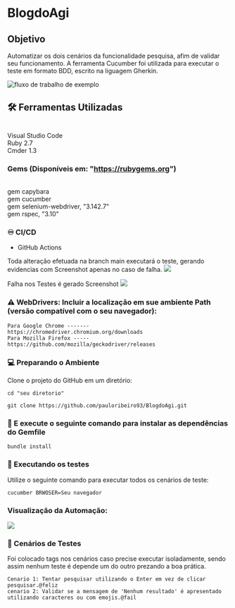 # BlogdoAgi

## Objetivo

Automatizar os dois cenários da funcionalidade pesquisa, afim de validar seu funcionamento.
A ferramenta Cucumber foi utilizada para executar o teste em formato BDD, escrito na liguagem Gherkin.
 
![fluxo de trabalho de exemplo](https://github.com/pauloribeiro93/BlogdoAgi/actions/workflows/ruby.yml/badge.svg)

## 🛠️ Ferramentas Utilizadas
<br>Visual Studio Code
<br>Ruby 2.7
<br>Cmder 1.3
### Gems (Disponíveis em: "https://rubygems.org")
<br>gem capybara
<br>gem cucumber
<br>gem selenium-webdriver, "3.142.7"
<br>gem rspec, "3.10"


### :infinity: CI/CD

- GitHub Actions

Toda alteração efetuada na branch main executará o teste, gerando evidencias com Screenshot apenas no caso de falha.
<img src="https://github.com/pauloribeiro93/BlogdoAgi/blob/main/gifs/CICD.png"/>

Falha nos Testes é gerado Screenshot
<img src="https://github.com/pauloribeiro93/BlogdoAgi/blob/main/gifs/CICD_Falha.png"/>


### ⚠️ WebDrivers: Incluir a localização em sue ambiente Path (versão compatível com o seu navegador):

```
Para Google Chrome -------  https://chromedriver.chromium.org/downloads
Para Mozilla Firefox -----  https://github.com/mozilla/geckodriver/releases
```

### :computer: Preparando o Ambiente
Clone o projeto do GitHub em um diretório:
```
cd "seu diretorio"
```
```
git clone https://github.com/pauloribeiro93/BlogdoAgi.git
```
###  :runner: E execute o seguinte comando para instalar as dependências do Gemfile
```
bundle install
```
###  :runner: Executando os testes
  Utilize o seguinte comando para executar todos os cenários de teste:
```
cucumber BRWOSER=Seu navegador
```
### Visualização da Automação:
<img src="https://github.com/pauloribeiro93/BlogdoAgi/blob/main/gifs/ezgif.com-gif-maker.gif"/>






###  🔩 Cenários de Testes
Foi colocado tags nos cenários caso precise executar isoladamente, sendo assim nenhum teste é depende um do outro prezando a boa prática.
```
Cenario 1: Tentar pesquisar utilizando o Enter em vez de clicar pesquisar.@feliz 
cenario 2: Validar se a mensagem de 'Nenhum resultado' é apresentado utilizando caracteres ou com emojis.@fail
```
